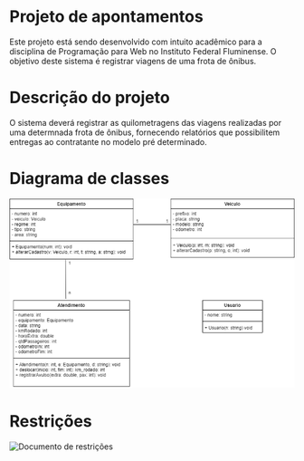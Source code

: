 # Projeto de apontamentos
Este projeto está sendo desenvolvido com intuito acadêmico para a disciplina de Programação para Web no Instituto Federal Fluminense. O objetivo deste sistema é registrar viagens de uma frota de ônibus.

# Descrição do projeto
O sistema deverá registrar as quilometragens das viagens realizadas por uma determnada frota de ônibus, fornecendo relatórios que possibilitem entregas ao contratante no modelo pré determinado.

# Diagrama de classes

![Diagrama de classes](https://github.com/GleysonRibeiro/ProgWeb/blob/6775ebeed50ca6c4862e3440c20af626e2dd6b79/docs/apontamentos.drawio.png)

# Restrições
![Documento de restrições](https://docs.google.com/document/d/1EulPD7cb0sbxC4FCOlX2B5MYNK33bQh4TLE33ZYHfMQ/edit?usp=sharing)

